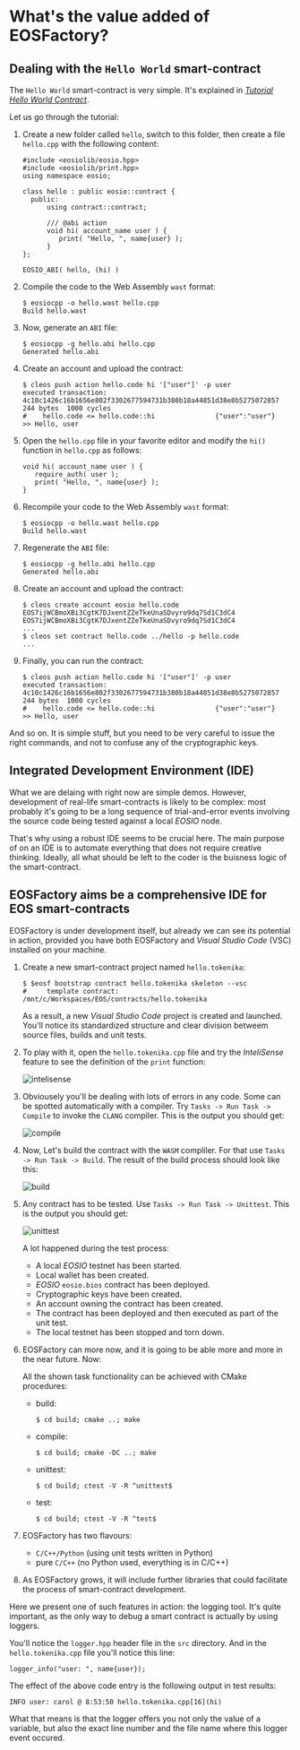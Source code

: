 # What's the value added of EOSFactory?

## Dealing with the `Hello World` smart-contract

The `Hello World` smart-contract is very simple. It's explained in [*Tutorial Hello World Contract*](https://github.com/EOSIO/eos/wiki/Tutorial-Hello-World-Contract).

Let us go through the tutorial:

1. Create a new folder called `hello`, switch to this folder, then create a file `hello.cpp` with the following content:

   ```
   #include <eosiolib/eosio.hpp>
   #include <eosiolib/print.hpp>
   using namespace eosio;
   
   class hello : public eosio::contract {
     public:
         using contract::contract;
   
         /// @abi action 
         void hi( account_name user ) {
            print( "Hello, ", name{user} );
         }
   };
   
   EOSIO_ABI( hello, (hi) )
   ```

2. Compile the code to the Web Assembly `wast` format:

   ```
   $ eosiocpp -o hello.wast hello.cpp
   Build hello.wast
   ```

3. Now, generate an `ABI` file:

   ```
   $ eosiocpp -g hello.abi hello.cpp
   Generated hello.abi
   ```

4. Create an account and upload the contract:

   ```
   $ cleos push action hello.code hi '["user"]' -p user
   executed transaction: 4c10c1426c16b1656e802f3302677594731b380b18a44851d38e8b5275072857  244 bytes  1000 cycles
   #    hello.code <= hello.code::hi               {"user":"user"}
   >> Hello, user
   ```

5. Open the `hello.cpp` file in your favorite editor and modify the `hi()` function in `hello.cpp` as follows:

   ```
   void hi( account_name user ) {
      require_auth( user );
      print( "Hello, ", name{user} );
   }
   ```

6. Recompile your code to the Web Assembly `wast` format:

   ```
   $ eosiocpp -o hello.wast hello.cpp
   Build hello.wast
   ```

7. Regenerate the `ABI` file:

   ```
   $ eosiocpp -g hello.abi hello.cpp
   Generated hello.abi
   ```

8. Create an account and upload the contract:

   ```
   $ cleos create account eosio hello.code EOS7ijWCBmoXBi3CgtK7DJxentZZeTkeUnaSDvyro9dq7Sd1C3dC4 
   EOS7ijWCBmoXBi3CgtK7DJxentZZeTkeUnaSDvyro9dq7Sd1C3dC4
   ...
   $ cleos set contract hello.code ../hello -p hello.code
   ...
   ```

9. Finally, you can run the contract:

   ```
   $ cleos push action hello.code hi '["user"]' -p user
   executed transaction: 4c10c1426c16b1656e802f3302677594731b380b18a44851d38e8b5275072857  244 bytes  1000 cycles
   #    hello.code <= hello.code::hi               {"user":"user"}
   >> Hello, user
   ```

And so on. It is simple stuff, but you need to be very careful to issue the right commands, and not to confuse any of the cryptographic keys.

## Integrated Development Environment (IDE)

What we are delaing with right now are simple demos. However, development of real-life smart-contracts is likely to be complex: most probably it's going to be a long sequence of trial-and-error events involving the source code being tested against a local *EOSIO* node.

That's why using a robust IDE seems to be crucial here. The main purpose of on an IDE is to automate everything that does not require creative thinking. Ideally, all what should be left to the coder is the buisness logic of the smart-contract.

## EOSFactory aims be a comprehensive IDE for EOS smart-contracts

EOSFactory is under development itself, but already we can see its potential in action, provided you have both EOSFactory and *Visual Studio Code* (VSC) installed on your machine.

1. Create a new smart-contract project named `hello.tokenika`:

   ```
   $ $eosf bootstrap contract hello.tokenika skeleton --vsc
   #     template contract: /mnt/c/Workspaces/EOS/contracts/hello.tokenika
   ```

   As a result, a new *Visual Studio Code* project is created and launched. You'll notice its standardized structure and clear division betweem source files, builds and unit tests.

2. To play with it, open the `hello.tokenika.cpp` file and try the *InteliSense* feature to see the definition of the `print` function:

   ![intelisense](./docs/html/VScode/intelisense.png)

3. Obviousely you'll be dealing with lots of errors in any code. Some can be spotted automatically with a compiler. Try `Tasks -> Run Task -> Compile` to invoke the `CLANG` compiler. This is the output you should get:

   ![compile](./docs/html/VScode/compile.png)

4. Now, Let's build the contract with the `WASM` compliler. For that use `Tasks -> Run Task -> Build`. The result of the build process should look like this:

   ![build](./docs/html/VScode/build.png)

5. Any contract has to be tested. Use `Tasks -> Run Task -> Unittest`. This is the output you should get:

   ![unittest](./docs/html/VScode/unittest.png)

    A lot happened during the test process:

   * A local *EOSIO* testnet has been started.
   * Local wallet has been created.
   * *EOSIO* `eosio.bios` contract has been deployed.
   * Cryptographic keys have been created.
   * An account owning the contract has been created.
   * The contract has been deployed and then executed as part of the unit test.
   * The local testnet has been stopped and torn down.

6. EOSFactory can more now, and it is going to be able more and more in the near future. Now:

   All the shown task functionality can be achieved with CMake procedures:
   * build:

     ```
     $ cd build; cmake ..; make
     ```

   * compile:

     ```
     $ cd build; cmake -DC ..; make
     ```

   * unittest:

     ```
     $ cd build; ctest -V -R ^unittest$
     ```

   * test:

     ```
     $ cd build; ctest -V -R ^test$
     ```

7. EOSFactory has two flavours:

   *  `C/C++/Python` (using unit tests written in Python)
   * pure `C/C++` (no Python used, everything is in C/C++)

8. As EOSFactory grows, it will include further libraries that could facilitate the process of smart-contract development.

  Here we present one of such features in action: the logging tool. It's quite important, as the only way to debug a smart contract is actually by using loggers.

  You'll notice the `logger.hpp` header file in the `src` directory. And in the `hello.tokenika.cpp` file you'll notice this line:

  ```
  logger_info("user: ", name{user});
  ```

  The effect of the above code entry is the following output in test results:

  ```
  INFO user: carol @ 8:53:50 hello.tokenika.cpp[16](hi)
  ```

  What that means is that the logger offers you not only the value of a variable, but also the exact line number and the file name where this logger event occured.